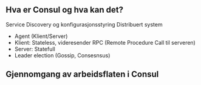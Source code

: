 ## Hva er Consul og hva kan det?

Service Discovery og konfigurasjonsstyring
Distribuert system

- Agent (Klient/Server)
- Klient: Stateless, videresender RPC (Remote Procedure Call til serveren)
- Server: Statefull
- Leader election (Gossip, Consesnsus)

## Gjennomgang av arbeidsflaten i Consul
